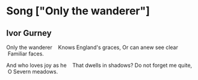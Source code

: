 # Song ["Only the wanderer"]
## Ivor Gurney
Only the wanderer
   Knows England's graces,
Or can anew see clear
   Familiar faces.

And who loves joy as he
   That dwells in shadows?
Do not forget me quite,
   O Severn meadows.